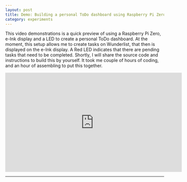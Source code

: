 ```yaml
---
layout: post
title: Demo: Building a personal ToDo dashboard using Raspberry Pi Zero
category: experiments
---
```


This video demonstrations is a quick preview of using a Raspberry Pi Zero, e-Ink display and a LED to create a personal ToDo dashboard. At the moment, this setup allows me to create tasks on Wunderlist, that then is displayed on the e-Ink display. A Red LED indicates that there are pending tasks that need to be completed. 
Shortly, I will share the source code and instructions to build this by yourself. It took me couple of hours of coding, and an hour of assembling to put this together.

<iframe width="560" height="315" src="https://www.youtube.com/watch?v=MMGNlsPh1SY" frameborder="0" allowfullscreen></iframe>

-----

